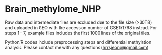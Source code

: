 # Brain_methylome_NHP

Raw data and intermediate files are excluded due to the file size (>30TB) and uploaded in GEO with the accession number of GSE151768 instead. For steps 1 - 7, example files includes the first 1000 lines of the original files.

Python/R codes include preprocessing steps and differential methylation analysis.
Please contact me with any questions (hrrsjeong@gmail.com)


